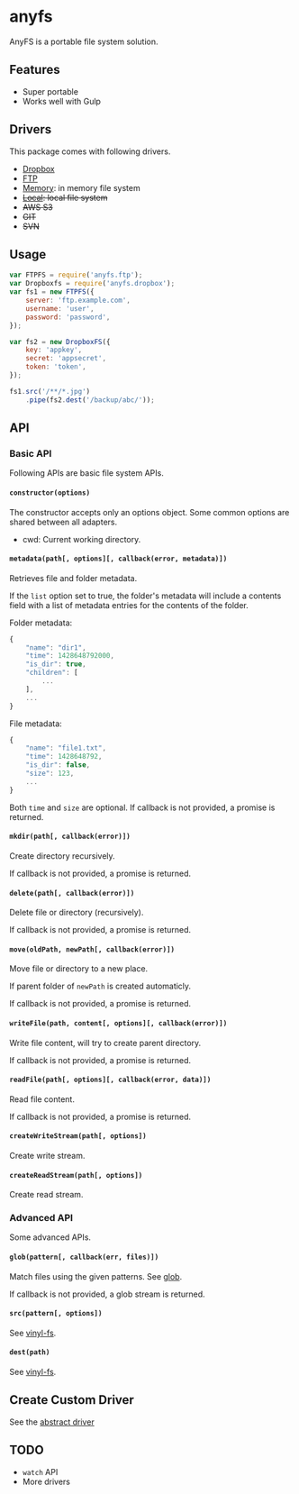 # anyfs

AnyFS is a portable file system solution.

## Features

- Super portable
- Works well with Gulp

## Drivers

This package comes with following drivers.

- [Dropbox](https://github.com/anyfs/dropbox)
- [FTP](https://github.com/anyfs/ftp)
- [Memory](https://github.com/anyfs/memory): in memory file system
- <del>[Local](https://github.com/anyfs/local): local file system</del>
- <del>AWS S3</del>
- <del>GIT</del>
- <del>SVN</del>

## Usage

```js
var FTPFS = require('anyfs.ftp');
var Dropboxfs = require('anyfs.dropbox');
var fs1 = new FTPFS({
    server: 'ftp.example.com',
    username: 'user',
    password: 'password',
});

var fs2 = new DropboxFS({
    key: 'appkey',
    secret: 'appsecret',
    token: 'token',
});

fs1.src('/**/*.jpg')
    .pipe(fs2.dest('/backup/abc/'));
```

## API

### Basic API

Following APIs are basic file system APIs.

#### `constructor(options)`

The constructor accepts only an options object. Some common options are shared 
between all adapters.

- cwd: Current working directory.

#### `metadata(path[, options][, callback(error, metadata)])`

Retrieves file and folder metadata.

If the `list` option set to true, the folder's metadata will include a contents 
field with a list of metadata entries for the contents of the folder.

Folder metadata:

```js
{
    "name": "dir1",
    "time": 1428648792000,
    "is_dir": true,
    "children": [ 
        ...
    ],
    ...
}
```

File metadata:

```js
{
    "name": "file1.txt",
    "time": 1428648792,
    "is_dir": false,
    "size": 123,
    ...
}
```

Both `time` and `size` are optional. If callback is not provided, a promise is returned.


#### `mkdir(path[, callback(error)])`

Create directory recursively.

If callback is not provided, a promise is returned.

#### `delete(path[, callback(error)])`

Delete file or directory (recursively).

If callback is not provided, a promise is returned.

#### `move(oldPath, newPath[, callback(error)])`

Move file or directory to a new place.

If parent folder of `newPath` is created automaticly.

If callback is not provided, a promise is returned.

#### `writeFile(path, content[, options][, callback(error)])`

Write file content, will try to create parent directory.

If callback is not provided, a promise is returned.

#### `readFile(path[, options][, callback(error, data)])`

Read file content.

If callback is not provided, a promise is returned.

#### `createWriteStream(path[, options])`

Create write stream.

#### `createReadStream(path[, options])`

Create read stream.

### Advanced API

Some advanced APIs.

#### `glob(pattern[, callback(err, files)])`

Match files using the given patterns. See [glob](https://github.com/isaacs/node-glob).

If callback is not provided, a glob stream is returned.

#### `src(pattern[, options])`

See [vinyl-fs](https://github.com/wearefractal/vinyl-fs).

#### `dest(path)`

See [vinyl-fs](https://github.com/wearefractal/vinyl-fs).

## Create Custom Driver

See the [abstract driver](https://github.com/anyfs/abstract)

## TODO

- `watch` API
- More drivers